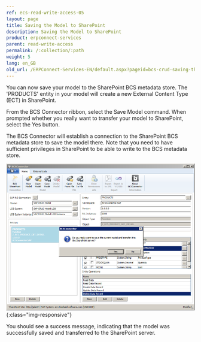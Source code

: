 ```yaml
---
ref: ecs-read-write-access-05
layout: page
title: Saving the Model to SharePoint
description: Saving the Model to SharePoint
product: erpconnect-services
parent: read-write-access
permalink: /:collection/:path
weight: 5
lang: en_GB
old_url: /ERPConnect-Services-EN/default.aspx?pageid=bcs-crud-saving-the-model-to-sharepoint
---
```


You can now save your model to the SharePoint BCS metadata store. The 'PRODUCTS' entity in your model will create a new External Content Type (ECT) in SharePoint.

From the BCS Connector ribbon, select the Save Model command. When prompted whether you really want to transfer your model to SharePoint, select the Yes button.

The BCS Connector will establish a connection to the SharePoint BCS metadata store to save the model there. Note that you need to have sufficient privileges in SharePoint to be able to write to the BCS metadata store.  

![BCS-CRUD-Model-Save](/img/content/BCS-CRUD-Model-Save.png){:class="img-responsive"}

You should see a success message, indicating that the model was successfully saved and transferred to the SharePoint server.